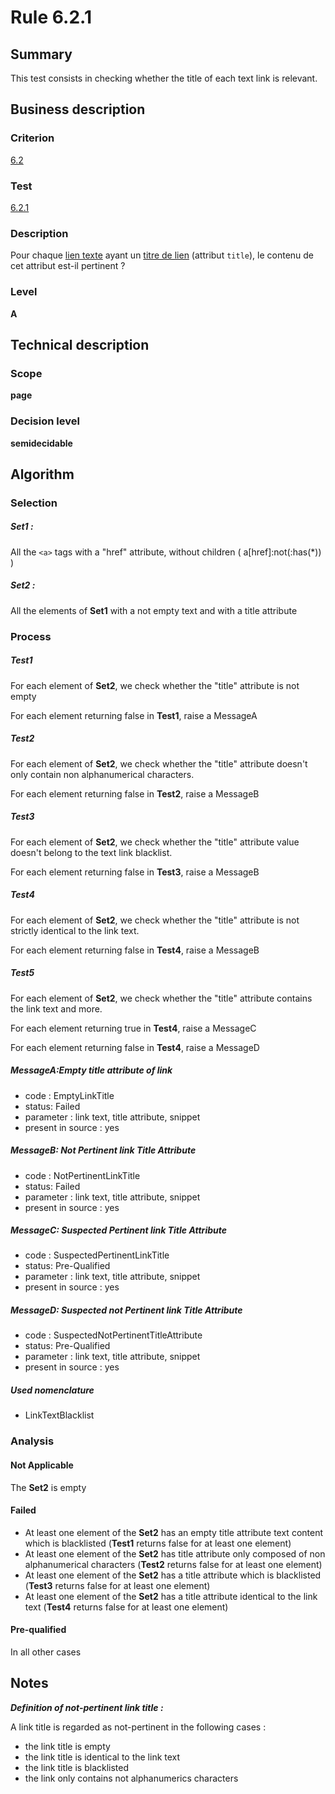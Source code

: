 # Rule 6.2.1

## Summary

This test consists in checking whether the title of each text link is
relevant.

## Business description

### Criterion

[6.2](http://references.modernisation.gouv.fr/referentiel-technique-0#crit-6-2)

### Test

[6.2.1](http://references.modernisation.gouv.fr/referentiel-technique-0#test-6-2-1)

### Description

Pour chaque <a href="http://references.modernisation.gouv.fr/referentiel-technique-0#lien-texte">lien texte</a> ayant un <a href="http://references.modernisation.gouv.fr/referentiel-technique-0#content-titre-de-lien">titre de lien</a> (attribut `title`), le contenu de cet attribut est-il pertinent ?

### Level

**A**

## Technical description

### Scope

**page**

### Decision level

**semidecidable**

## Algorithm

### Selection

##### Set1 :

All the `<a>` tags with a "href" attribute, without children (
a[href]:not(:has(*)) )

##### Set2 :

All the elements of **Set1** with a not empty text and with a title
attribute

### Process

##### Test1

For each element of **Set2**, we check whether the "title" attribute is not
empty

For each element returning false in **Test1**, raise a MessageA

##### Test2

For each element of **Set2**, we check whether the "title" attribute doesn't
only contain non alphanumerical characters.

For each element returning false in **Test2**, raise a MessageB

##### Test3

For each element of **Set2**, we check whether the "title" attribute value
doesn't belong to the text link blacklist.

For each element returning false in **Test3**, raise a MessageB

##### Test4

For each element of **Set2**, we check whether the "title" attribute is not
strictly identical to the link text.

For each element returning false in **Test4**, raise a MessageB

##### Test5

For each element of **Set2**, we check whether the "title" attribute
contains the link text and more.

For each element returning true in **Test4**, raise a MessageC

For each element returning false in **Test4**, raise a MessageD

##### MessageA:Empty title attribute of link

-   code : EmptyLinkTitle
-   status: Failed
-   parameter : link text, title attribute, snippet
-   present in source : yes

##### MessageB: Not Pertinent link Title Attribute

-   code : NotPertinentLinkTitle
-   status: Failed
-   parameter : link text, title attribute, snippet
-   present in source : yes

##### MessageC: Suspected Pertinent link Title Attribute

-   code : SuspectedPertinentLinkTitle
-   status: Pre-Qualified
-   parameter : link text, title attribute, snippet
-   present in source : yes

##### MessageD: Suspected not Pertinent link Title Attribute

-   code : SuspectedNotPertinentTitleAttribute
-   status: Pre-Qualified
-   parameter : link text, title attribute, snippet
-   present in source : yes

##### Used nomenclature

-   LinkTextBlacklist

### Analysis

#### Not Applicable

The **Set2** is empty

#### Failed

-   At least one element of the **Set2** has an empty title attribute text content which is blacklisted (**Test1** returns false for at least one element)
-   At least one element of the **Set2** has title attribute only composed of non alphanumerical characters (**Test2** returns false for at least one element)
-   At least one element of the **Set2** has a title attribute which is blacklisted (**Test3** returns false for at least one element)
-   At least one element of the **Set2** has a title attribute identical to the link text (**Test4** returns false for at least one element)

#### Pre-qualified

In all other cases

## Notes

***Definition of not-pertinent link title :***

A link title is regarded as not-pertinent in the following cases :

-   the link title is empty
-   the link title is identical to the link text
-   the link title is blacklisted
-   the link only contains not alphanumerics characters

